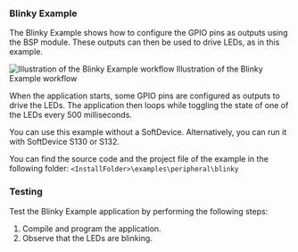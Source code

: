 ### Blinky Example
The Blinky Example shows how to configure the GPIO pins as outputs using the BSP module. These outputs can then be used to drive LEDs, as in this example.

![Illustration of the Blinky Example workflow](http://infocenter.nordicsemi.com/topic/com.nordic.infocenter.sdk5.v12.3.0/blinky.svg "Illustration of the Blinky Example workflow")
Illustration of the Blinky Example workflow

When the application starts, some GPIO pins are configured as outputs to drive the LEDs. The application then loops while toggling the state of one of the LEDs every 500 milliseconds.

You can use this example without a SoftDevice. Alternatively, you can run it with SoftDevice S130 or S132.

You can find the source code and the project file of the example in the following folder: `<InstallFolder>\examples\peripheral\blinky`

### Testing
Test the Blinky Example application by performing the following steps:
1) Compile and program the application.
2) Observe that the LEDs are blinking.
